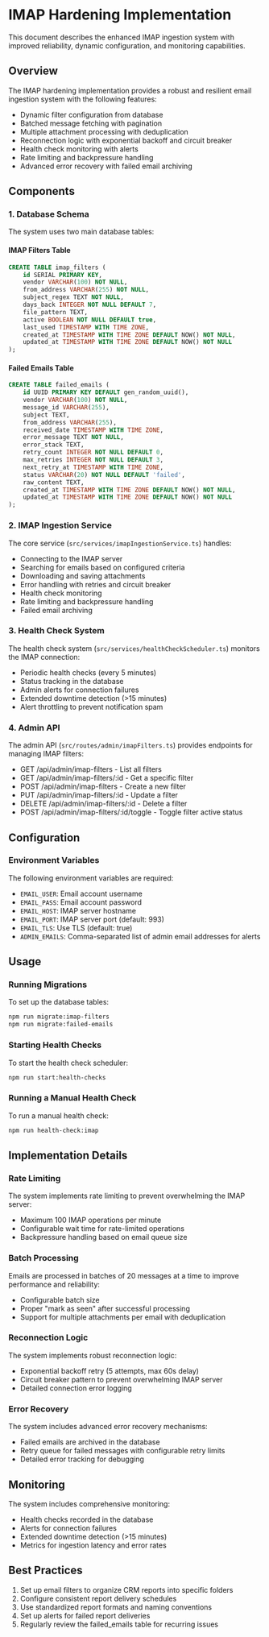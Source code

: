 # IMAP Hardening Implementation

This document describes the enhanced IMAP ingestion system with improved reliability, dynamic configuration, and monitoring capabilities.

## Overview

The IMAP hardening implementation provides a robust and resilient email ingestion system with the following features:

- Dynamic filter configuration from database
- Batched message fetching with pagination
- Multiple attachment processing with deduplication
- Reconnection logic with exponential backoff and circuit breaker
- Health check monitoring with alerts
- Rate limiting and backpressure handling
- Advanced error recovery with failed email archiving

## Components

### 1. Database Schema

The system uses two main database tables:

#### IMAP Filters Table

```sql
CREATE TABLE imap_filters (
    id SERIAL PRIMARY KEY,
    vendor VARCHAR(100) NOT NULL,
    from_address VARCHAR(255) NOT NULL,
    subject_regex TEXT NOT NULL,
    days_back INTEGER NOT NULL DEFAULT 7,
    file_pattern TEXT,
    active BOOLEAN NOT NULL DEFAULT true,
    last_used TIMESTAMP WITH TIME ZONE,
    created_at TIMESTAMP WITH TIME ZONE DEFAULT NOW() NOT NULL,
    updated_at TIMESTAMP WITH TIME ZONE DEFAULT NOW() NOT NULL
);
```

#### Failed Emails Table

```sql
CREATE TABLE failed_emails (
    id UUID PRIMARY KEY DEFAULT gen_random_uuid(),
    vendor VARCHAR(100) NOT NULL,
    message_id VARCHAR(255),
    subject TEXT,
    from_address VARCHAR(255),
    received_date TIMESTAMP WITH TIME ZONE,
    error_message TEXT NOT NULL,
    error_stack TEXT,
    retry_count INTEGER NOT NULL DEFAULT 0,
    max_retries INTEGER NOT NULL DEFAULT 3,
    next_retry_at TIMESTAMP WITH TIME ZONE,
    status VARCHAR(20) NOT NULL DEFAULT 'failed',
    raw_content TEXT,
    created_at TIMESTAMP WITH TIME ZONE DEFAULT NOW() NOT NULL,
    updated_at TIMESTAMP WITH TIME ZONE DEFAULT NOW() NOT NULL
);
```

### 2. IMAP Ingestion Service

The core service (`src/services/imapIngestionService.ts`) handles:

- Connecting to the IMAP server
- Searching for emails based on configured criteria
- Downloading and saving attachments
- Error handling with retries and circuit breaker
- Health check monitoring
- Rate limiting and backpressure handling
- Failed email archiving

### 3. Health Check System

The health check system (`src/services/healthCheckScheduler.ts`) monitors the IMAP connection:

- Periodic health checks (every 5 minutes)
- Status tracking in the database
- Admin alerts for connection failures
- Extended downtime detection (>15 minutes)
- Alert throttling to prevent notification spam

### 4. Admin API

The admin API (`src/routes/admin/imapFilters.ts`) provides endpoints for managing IMAP filters:

- GET /api/admin/imap-filters - List all filters
- GET /api/admin/imap-filters/:id - Get a specific filter
- POST /api/admin/imap-filters - Create a new filter
- PUT /api/admin/imap-filters/:id - Update a filter
- DELETE /api/admin/imap-filters/:id - Delete a filter
- POST /api/admin/imap-filters/:id/toggle - Toggle filter active status

## Configuration

### Environment Variables

The following environment variables are required:

- `EMAIL_USER`: Email account username
- `EMAIL_PASS`: Email account password
- `EMAIL_HOST`: IMAP server hostname
- `EMAIL_PORT`: IMAP server port (default: 993)
- `EMAIL_TLS`: Use TLS (default: true)
- `ADMIN_EMAILS`: Comma-separated list of admin email addresses for alerts

## Usage

### Running Migrations

To set up the database tables:

```bash
npm run migrate:imap-filters
npm run migrate:failed-emails
```

### Starting Health Checks

To start the health check scheduler:

```bash
npm run start:health-checks
```

### Running a Manual Health Check

To run a manual health check:

```bash
npm run health-check:imap
```

## Implementation Details

### Rate Limiting

The system implements rate limiting to prevent overwhelming the IMAP server:

- Maximum 100 IMAP operations per minute
- Configurable wait time for rate-limited operations
- Backpressure handling based on email queue size

### Batch Processing

Emails are processed in batches of 20 messages at a time to improve performance and reliability:

- Configurable batch size
- Proper "mark as seen" after successful processing
- Support for multiple attachments per email with deduplication

### Reconnection Logic

The system implements robust reconnection logic:

- Exponential backoff retry (5 attempts, max 60s delay)
- Circuit breaker pattern to prevent overwhelming IMAP server
- Detailed connection error logging

### Error Recovery

The system includes advanced error recovery mechanisms:

- Failed emails are archived in the database
- Retry queue for failed messages with configurable retry limits
- Detailed error tracking for debugging

## Monitoring

The system includes comprehensive monitoring:

- Health checks recorded in the database
- Alerts for connection failures
- Extended downtime detection (>15 minutes)
- Metrics for ingestion latency and error rates

## Best Practices

1. Set up email filters to organize CRM reports into specific folders
2. Configure consistent report delivery schedules
3. Use standardized report formats and naming conventions
4. Set up alerts for failed report deliveries
5. Regularly review the failed_emails table for recurring issues

